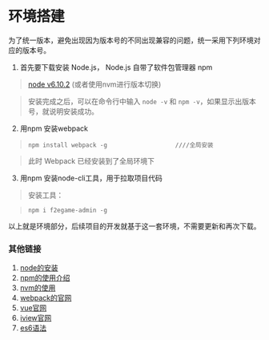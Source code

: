 # 环境搭建

为了统一版本，避免出现因为版本号的不同出现兼容的问题，统一采用下列环境对应的版本号。

  1. 首先要下载安装 Node.js， Node.js 自带了软件包管理器 npm
  > [node v6.10.2](https://nodejs.org/dist/) (或者使用nvm进行版本切换)

  > 安装完成之后，可以在命令行中输入 `node -v` 和 `npm -v`，如果显示出版本号，就说明安装成功。
  2. 用npm 安装webpack

  >  `npm install webpack -g                   ////全局安装`

  >  此时 Webpack 已经安装到了全局环境下

  3. 用npm 安装node-cli工具，用于拉取项目代码
  > 安装工具： 
  
  > `npm i f2egame-admin -g `

以上就是环境部分，后续项目的开发就基于这一套环境，不需要更新和再次下载。


### 其他链接
  1. [node的安装](http://www.runoob.com/nodejs/nodejs-install-setup.html)
  2. [npm的使用介绍](https://www.runoob.com/nodejs/nodejs-npm.html)
  3. [nvm的使用](https://www.runoob.com/w3cnote/nvm-manager-node-versions.html)
  4. [webpack的官网](https://www.webpackjs.com/concepts/)
  5. [vue官网](https://cn.vuejs.org/)
  6. [iview官网](https://www.iviewui.com/)
  7. [es6语法](http://es6.ruanyifeng.com/)